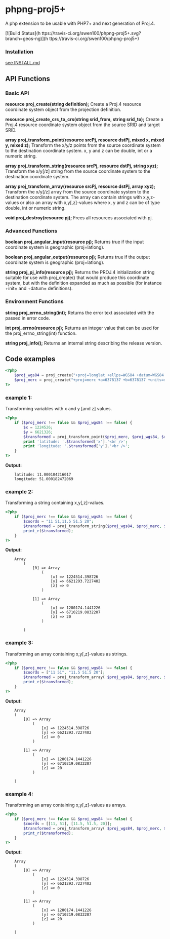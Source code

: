 # phpng-proj5+

A php extension to be usable with PHP7+ and next generation of Proj.4.

[![Build Status](h ttps://travis-ci.org/swen100/phpng-proj5+.svg?branch=geos-ng)](h ttps://travis-ci.org/swen100/phpng-proj5+)

### Installation

[see INSTALL.md](INSTALL)

## API Functions

### Basic API

**resource proj_create(string definition);**
Create a Proj.4 resource coordinate system object from the projection definition.

**resource proj_create_crs_to_crs(string srid_from, string srid_to);**
Create a Proj.4 resource coordinate system object from the source SRID and target SRID.

**array proj_transform_point(resource srcPj, resource dstPj, mixed x, mixed y, mixed z);**
Transform the x/y/z points from the source coordinate system to the destination coordinate system.
x, y and z can be double, int or a numeric string.

**array proj_transform_string(resource srcPj, resource dstPj, string xyz);**
Transform the x/y[/z] string from the source coordinate system to the destination coordinate system.

**array proj_transform_array(resource srcPj, resource dstPj, array xyz);**
Transform the x/y[/z] array from the source coordinate system to the destination coordinate system.
The array can contain strings with x,y,z-values or also an array with x,y[,z]-values where x, y and z can be of type double, int or numeric string.

**void proj_destroy(resource pj);**
Frees all resources associated with pj.

### Advanced Functions

**boolean proj_angular_input(resource pj);**
Returns true if the input coordinate system is geographic (proj=latlong).
  
**boolean proj_angular_output(resource pj);**
Returns true if the output coordinate system is geographic (proj=latlong).

**string proj_pj_info(resource pj);**
Returns the PROJ.4 initialization string suitable for use with proj_create() that would produce this coordinate system, but with the definition expanded as much as possible (for instance +init= and +datum= definitions).

### Environment Functions

**string proj_errno_string(int);**
Returns the error text associated with the passed in error code.

**int proj_errno(resource pj);**
Returns an integer value that can be used for the proj_errno_string(int) function.

**string proj_info();**
Returns an internal string describing the release version.

## Code examples

```php
<?php  
	$proj_wgs84 = proj_create("+proj=longlat +ellps=WGS84 +datum=WGS84 +no_defs");
	$proj_merc = proj_create("+proj=merc +a=6378137 +b=6378137 +units=m +k=1.0 +nadgrids=@null +no_defs");
?>
```

### example 1:
Transforming variables with x and y [and z] values.
```php
<?php  
	if ($proj_merc !== false && $proj_wgs84 !== false) {  
	    $x = 1224526;
	    $y = 6621326;
	    $transformed = proj_transform_point($proj_merc, $proj_wgs84, $x, $y);  
	    print 'latitude: '.$transformed['x'].'<br />';  
	    print 'longitude: '.$transformed['y'].'<br />';  
	}
?>
```

**Output:**
```
	latitude: 11.000104216017
	longitude: 51.000182472069
```

### example 2:
Transforming a string containing x,y[,z]-values.
```php
<?php  
	if ($proj_merc !== false && $proj_wgs84 !== false) {  
	    $coords = "11 51,11.5 51.5 20";
	    $transformed = proj_transform_string($proj_wgs84, $proj_merc, $coords);  
	    print_r($transformed);  
	}
?>
```

**Output:**
```
	Array
        (
            [0] => Array
                (
                    [x] => 1224514.398726
                    [y] => 6621293.7227402
                    [z] => 0
                )

            [1] => Array
                (
                    [x] => 1280174.1441226
                    [y] => 6710219.0832207
                    [z] => 20
                )

        )
```

### example 3:
Transforming an array containing x,y[,z]-values as strings.
```php
<?php  
	if ($proj_merc !== false && $proj_wgs84 !== false) {  
	    $coords = ["11 51", "11.5 51.5 20"];
	    $transformed = proj_transform_array( $proj_wgs84, $proj_merc, $coords );
	    print_r($transformed);  
	}
?>
```

**Output:**
```
	Array
	(
	    [0] => Array
	        (
	            [x] => 1224514.398726
	            [y] => 6621293.7227402
	            [z] => 0
	        )
	
	    [1] => Array
	        (
	            [x] => 1280174.1441226
	            [y] => 6710219.0832207
	            [z] => 20
	        )
	
	)
```

### example 4:
Transforming an array containing x,y[,z]-values as arrays.
```php
<?php  
	if ($proj_merc !== false && $proj_wgs84 !== false) {  
	    $coords = [[11, 51], [11.5, 51.5, 20]];
	    $transformed = proj_transform_array( $proj_wgs84, $proj_merc, $coords );
	    print_r($transformed);  
	}
?>
```

**Output:**
```
	Array
	(
	    [0] => Array
	        (
	            [x] => 1224514.398726
	            [y] => 6621293.7227402
	            [z] => 0
	        )
	
	    [1] => Array
	        (
	            [x] => 1280174.1441226
	            [y] => 6710219.0832207
	            [z] => 20
	        )
	
	)
```
